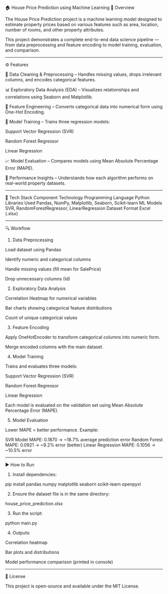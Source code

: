 🏠 House Price Prediction using Machine Learning
📖 Overview

The House Price Prediction project is a machine learning model designed to estimate property prices based on various features such as area, location, number of rooms, and other property attributes.

This project demonstrates a complete end-to-end data science pipeline — from data preprocessing and feature encoding to model training, evaluation, and comparison.

------------------------------------------------------------------------------------------------------------------

⚙️ Features

🧹 Data Cleaning & Preprocessing – Handles missing values, drops irrelevant columns, and encodes categorical features.

📊 Exploratory Data Analysis (EDA) – Visualizes relationships and correlations using Seaborn and Matplotlib.

🔢 Feature Engineering – Converts categorical data into numerical form using One-Hot Encoding.

🤖 Model Training – Trains three regression models:

Support Vector Regression (SVR)

Random Forest Regressor

Linear Regression

📈 Model Evaluation – Compares models using Mean Absolute Percentage Error (MAPE).

🧠 Performance Insights – Understands how each algorithm performs on real-world property datasets.

-------------------------------------------------------------------------------------------------------------------

🧰 Tech Stack
Component	Technology
Programming Language	Python
Libraries Used	Pandas, NumPy, Matplotlib, Seaborn, Scikit-learn
ML Models	SVR, RandomForestRegressor, LinearRegression
Dataset Format	Excel (.xlsx)

-------------------------------------------------------------------------------------------------------------------
🔍 Workflow
1. Data Preprocessing

Load dataset using Pandas

Identify numeric and categorical columns

Handle missing values (fill mean for SalePrice)

Drop unnecessary columns (Id)

2. Exploratory Data Analysis

Correlation Heatmap for numerical variables

Bar charts showing categorical feature distributions

Count of unique categorical values

3. Feature Encoding

Apply OneHotEncoder to transform categorical columns into numeric form.

Merge encoded columns with the main dataset.

4. Model Training

Trains and evaluates three models:

Support Vector Regression (SVR)

Random Forest Regressor

Linear Regression

Each model is evaluated on the validation set using Mean Absolute Percentage Error (MAPE).

5. Model Evaluation

Lower MAPE = better performance.
Example:

SVR Model MAPE: 0.1870  → ~18.7% average prediction error
Random Forest MAPE: 0.0921  → ~9.2% error (better)
Linear Regression MAPE: 0.1056  → ~10.5% error

---------------------------------------------------------------------------------------------------------------------

▶️ How to Run

1. Install dependencies:

pip install pandas numpy matplotlib seaborn scikit-learn openpyxl

2. Ensure the dataset file is in the same directory:

house_price_prediction.xlsx

3. Run the script:

python main.py

4. Outputs:

Correlation heatmap

Bar plots and distributions

Model performance comparison (printed in console)

---------------------------------------------------------------------------------------------------------------------

📄 License

This project is open-source and available under the MIT License.
